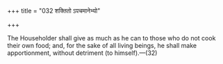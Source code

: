 +++
title = "032 शक्तितो ऽपचमानेभ्यो"

+++

The Householder shall give as much as he can to those who do not cook their own food; and, for the sake of all living beings, he shall make apportionment, without detriment (to himself).—(32)